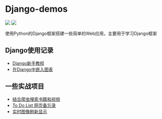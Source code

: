 # Django-demos

![](https://img.shields.io/badge/python-v3.7-blue.svg) ![](https://img.shields.io/badge/Django-v2.2.5-green.svg)

使用Python的Django框架搭建一些简单的Web应用，主要用于学习Django框架

## Django使用记录

- [Django新手教程](https://chunar5354.github.io/2020/03/06/django-tutorial.html)
- [在Django中嵌入图表](https://chunar5354.github.io/2020/07/02/django-pyecharts.html)

## 一些实战项目

- [结合爬虫搜索书籍和视频](https://github.com/Chunar5354/Django-demos/tree/master/SearchDemo)
- [To Do List 网页备忘录](https://github.com/Chunar5354/Django-demos/tree/master/TodoDemo)
- [实时图像刷新显示](https://github.com/Chunar5354/Django-demos/tree/master/ChartDemo)
